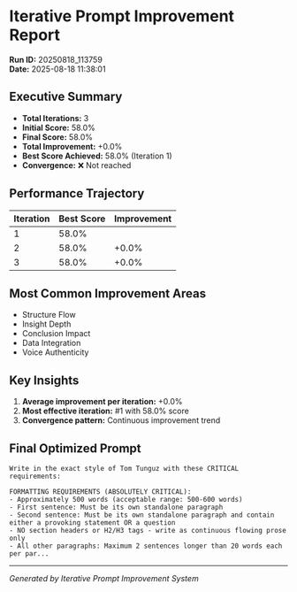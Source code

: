 # Iterative Prompt Improvement Report

**Run ID:** 20250818_113759  
**Date:** 2025-08-18 11:38:01

## Executive Summary

- **Total Iterations:** 3
- **Initial Score:** 58.0%
- **Final Score:** 58.0%
- **Total Improvement:** +0.0%
- **Best Score Achieved:** 58.0% (Iteration 1)
- **Convergence:** ❌ Not reached

## Performance Trajectory

| Iteration | Best Score | Improvement |
|-----------|------------|-------------|
|  1 | 58.0% |  |
|  2 | 58.0% | +0.0% |
|  3 | 58.0% | +0.0% |

## Most Common Improvement Areas

- Structure Flow
- Insight Depth
- Conclusion Impact
- Data Integration
- Voice Authenticity

## Key Insights

1. **Average improvement per iteration:** +0.0%
2. **Most effective iteration:** #1 with 58.0% score
3. **Convergence pattern:** Continuous improvement trend

## Final Optimized Prompt

```
Write in the exact style of Tom Tunguz with these CRITICAL requirements:

FORMATTING REQUIREMENTS (ABSOLUTELY CRITICAL):
- Approximately 500 words (acceptable range: 500-600 words)
- First sentence: Must be its own standalone paragraph
- Second sentence: Must be its own standalone paragraph and contain either a provoking statement OR a question
- NO section headers or H2/H3 tags - write as continuous flowing prose only
- All other paragraphs: Maximum 2 sentences longer than 20 words each per par...
```

---
*Generated by Iterative Prompt Improvement System*
